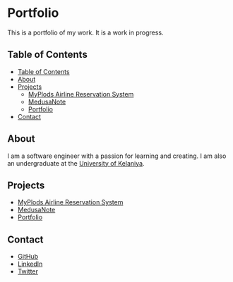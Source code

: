 # Portfolio

This is a portfolio of my work. It is a work in progress.

## Table of Contents

- [Table of Contents](#table-of-contents)
- [About](#about)
- [Projects](#projects)
  - [MyPlods Airline Reservation System](#myplods-airline-reservation-system)
  - [MedusaNote](#medusanote)
  - [Portfolio](#portfolio)
- [Contact](#contact)

## About

I am a software engineer with a passion for learning and creating. I am also an undergraduate at the [University of Kelaniya](https://www.kln.ac.lk/).

## Projects

- [MyPlods Airline Reservation System](https://madushas.github.io/work/myplods)
- [MedusaNote](https://madushas.github.io/work/medusanote)
- [Portfolio](https://madushas.github.io/)

## Contact

- [GitHub]()
- [LinkedIn](https://www.linkedin.com/in/madushasandaruwan/)
- [Twitter](https://twitter.com/_madushas)